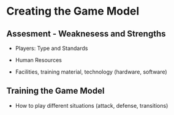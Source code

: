 # Creating the Game Model

## Assesment - Weaknesess and Strengths

- Players: Type and Standards

- Human Resources

- Facilities, training material, technology (hardware, software)

## Training the Game Model

- How to play different situations (attack, defense, transitions)